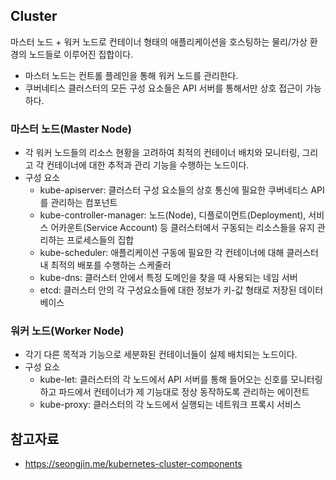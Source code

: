 ## Cluster
마스터 노드 + 워커 노드로 컨테이너 형태의 애플리케이션을 호스팅하는 물리/가상 환경의 노드들로 이루어진 집합이다.
- 마스터 노드는 컨트롤 플레인을 통해 워커 노드를 관리한다.
- 쿠버네티스 클러스터의 모든 구성 요소들은 API 서버를 통해서만 상호 접근이 가능하다.

### 마스터 노드(Master Node)
- 각 워커 노드들의 리소스 현황을 고려하여 최적의 컨테이너 배치와 모니터링, 그리고 각 컨테이너에 대한 추적과 관리 기능을 수행하는 노드이다.
- 구성 요소
    - kube-apiserver: 클러스터 구성 요소들의 상호 통신에 필요한 쿠버네티스 API를 관리하는 컴포넌트
    - kube-controller-manager: 노드(Node), 디플로이먼트(Deployment), 서비스 어카운트(Service Account) 등 클러스터에서 구동되는 리소스들을 유지 관리하는 프로세스들의 집합
    - kube-scheduler: 애플리케이션 구동에 필요한 각 컨테이너에 대해 클러스터 내 최적의 배포를 수행하는 스케줄러
    - kube-dns: 클러스터 안에서 특정 도메인을 찾을 때 사용되는 네임 서버
    - etcd: 클러스터 안의 각 구성요소들에 대한 정보가 키-값 형태로 저장된 데이터베이스

### 워커 노드(Worker Node)
- 각기 다른 목적과 기능으로 세분화된 컨테이너들이 실제 배치되는 노드이다.
- 구성 요소
    - kube-let: 클러스터의 각 노드에서 API 서버를 통해 들어오는 신호를 모니터링하고 파드에서 컨테이너가 제 기능대로 정상 동작하도록 관리하는 에이전트
    - kube-proxy: 클러스터의 각 노드에서 실행되는 네트워크 프록시 서비스

## 참고자료
- https://seongjin.me/kubernetes-cluster-components